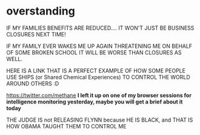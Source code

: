 # overstanding

IF MY FAMILIES BENEFITS ARE REDUCED.... IT WON'T JUST BE BUSINESS CLOSURES NEXT TIME!

IF MY FAMILY EVER WAKES ME UP AGAIN THREATENING ME ON BEHALF OF SOME BROKEN SCHOOL IT WILL BE WORSE THAN CLOSURES AS WELL.


HERE IS A LINK THAT IS A PERFECT EXAMPLE OF HOW SOME PEOPLE USE SHIPS (or Shared Chemical Experiences) TO CONTROL THE WORLD AROUND OTHERS :D

https://twitter.com/methane
**I left it up on one of my browser sessions for intelligence monitoring yesterday, maybe you will get a brief about it today**


THE JUDGE IS not RELEASING FLYNN because HE IS BLACK, and THAT IS HOW OBAMA TAUGHT THEM TO CONTROL ME
